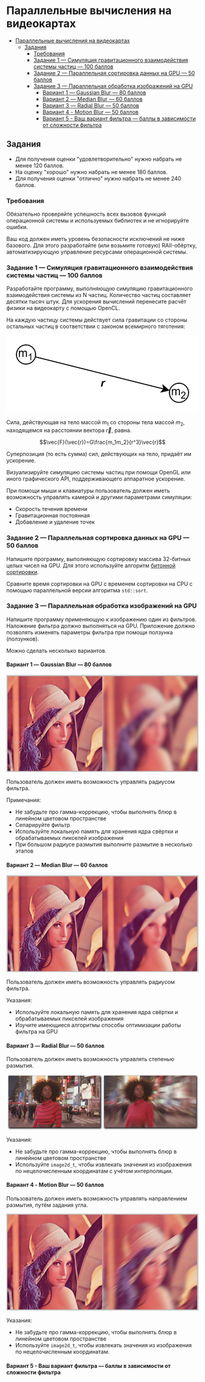 # Параллельные вычисления на видеокартах

- [Параллельные вычисления на видеокартах](#параллельные-вычисления-на-видеокартах)
  - [Задания](#задания)
    - [Требования](#требования)
    - [Задание 1 — Симуляция гравитационного взаимодействия системы частиц — 100 баллов](#задание-1--симуляция-гравитационного-взаимодействия-системы-частиц--100-баллов)
    - [Задание 2 — Параллельная сортировка данных на GPU — 50 баллов](#задание-2--параллельная-сортировка-данных-на-gpu--50-баллов)
    - [Задание 3 — Параллельная обработка изображений на GPU](#задание-3--параллельная-обработка-изображений-на-gpu)
      - [Вариант 1 — Gaussian Blur — 80 баллов](#вариант-1--gaussian-blur--80-баллов)
      - [Вариант 2 — Median Blur — 60 баллов](#вариант-2--median-blur--60-баллов)
      - [Вариант 3 — Radial Blur — 50 баллов](#вариант-3--radial-blur--50-баллов)
      - [Вариант 4 - Motion Blur — 50 баллов](#вариант-4---motion-blur--50-баллов)
      - [Вариант 5 - Ваш вариант фильтра — баллы в зависимости от сложности фильтра](#вариант-5---ваш-вариант-фильтра--баллы-в-зависимости-от-сложности-фильтра)

## Задания

- Для получения оценки "удовлетворительно" нужно набрать не менее 120 баллов.
- На оценку "хорошо" нужно набрать не менее 180 баллов.
- Для получения оценки "отлично" нужно набрать не менее 240 баллов.

### Требования

Обязательно проверяйте успешность всех вызовов функций операционной системы и используемых библиотек
и не игнорируйте ошибки.

Ваш код должен иметь уровень безопасности исключений не ниже базового.
Для этого разработайте (или возьмите готовую) RAII-обёртку, автоматизирующую
управление ресурсами операционной системы.

### Задание 1 — Симуляция гравитационного взаимодействия системы частиц — 100 баллов

Разработайте программу, выполняющую симуляцию гравитационного взаимодействия
системы из N частиц.
Количество частиц составляет десятки тысяч штук.
Для ускорения вычислений перенесите расчёт физики на видеокарту с помощью OpenCL.

На каждую частицу системы действует сила гравитации со стороны остальных частиц в соответствии с законом всемирного тяготения:

![alt text](images/gravity.png)

Сила, действующая на тело массой $m_1$ со стороны тела массой $m_2$,
находящемся на расстоянии вектора $\vec{r}$, равна.

$$\vec{F}(\vec{r})=G\frac{m_1m_2}{r^3}\vec{r}$$

Суперпозиция (то есть сумма) сил, действующих на тело, придаёт им ускорение.

Визуализируйте симуляцию системы частиц при помощи OpenGL или иного графического API, поддерживающего аппаратное ускорение.

При помощи мыши и клавиатуры пользователь должен иметь возможность управлять
камерой и другими параметрами симуляции:

- Скорость течения времени
- Гравитационная постоянная
- Добавление и удаление точек

### Задание 2 — Параллельная сортировка данных на GPU — 50 баллов

Напишите программу, выполняющую сортировку массива 32-битных целых чисел на GPU.
Для этого используйте алгоритм [битонной сортировки](https://ru.wikipedia.org/wiki/%D0%91%D0%B8%D1%82%D0%BE%D0%BD%D0%BD%D0%B0%D1%8F_%D1%81%D0%BE%D1%80%D1%82%D0%B8%D1%80%D0%BE%D0%B2%D0%BA%D0%B0).

Сравните время сортировки на GPU с временем сортировки на CPU с помощью параллельной версии алгоритма `std::sort`.

### Задание 3 — Параллельная обработка изображений на GPU

Напишите программу применяющую к изображению один из фильтров.
Наложение фильтра должно выполняться на GPU.
Приложение должно позволять изменять параметры фильтра при помощи ползунка (ползунков).

Можно сделать несколько вариантов.

#### Вариант 1 — Gaussian Blur — 80 баллов

![Gaussian Blur](images/gaussian-blur.png)

Пользователь должен иметь возможность управлять радиусом фильтра.

Примечания:

- Не забудьте про гамма-коррекцию, чтобы выполнять блюр в линейном цветовом пространстве
- Сепарируйте фильтр
- Используйте локальную память для хранения ядра свёртки и обрабатываемых пикселей изображения
- При большом радиусе размытия выполните размытие в несколько этапов

#### Вариант 2 — Median Blur — 60 баллов

![Median Blur](images/median-blur.png)

Пользователь должен иметь возможность управлять радиусом фильтра.

Указания:

- Используйте локальную память для хранения ядра свёртки и обрабатываемых пикселей изображения
- Изучите имеющиеся алгоритмы способы оптимизации работы фильтра на GPU

#### Вариант 3 — Radial Blur — 50 баллов

Пользователь должен иметь возможность управлять степенью размытия.

![Radial Blur](images/radial-blur.png)

Указания:

- Не забудьте про гамма-коррекцию, чтобы выполнять блюр в линейном цветовом пространстве
- Используйте `image2d_t`, чтобы извлекать значения из изображения
  по нецелочисленным координатам с учётом интерполяции.

#### Вариант 4 - Motion Blur — 50 баллов

Пользователь должен иметь возможность управлять направлением размытия, путём задания угла.

![alt text](images/motion-blur.png)

Указания:

- Не забудьте про гамма-коррекцию, чтобы выполнять блюр в линейном цветовом пространстве
- Используйте `image2d_t`, чтобы извлекать значения из изображения по нецелочисленным координатам.

#### Вариант 5 - Ваш вариант фильтра — баллы в зависимости от сложности фильтра
